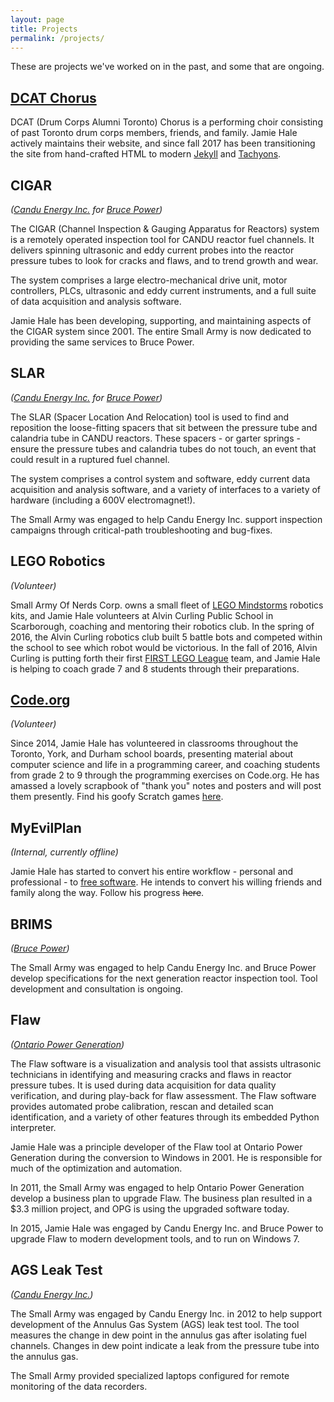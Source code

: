 ```yaml
---
layout: page
title: Projects
permalink: /projects/
---
```

These are projects we've worked on in the past, and some that are ongoing.

## [DCAT Chorus][9]

DCAT (Drum Corps Alumni Toronto) Chorus is a performing choir consisting of past Toronto drum corps members, friends, and family.  Jamie Hale actively maintains their website, and since fall 2017 has been transitioning the site from hand-crafted HTML to modern [Jekyll][10] and [Tachyons][11].

## CIGAR
_([Candu Energy Inc.][1] for [Bruce Power][2])_

The CIGAR (Channel Inspection & Gauging Apparatus for Reactors) system is a remotely operated inspection tool for CANDU reactor fuel channels. It delivers spinning ultrasonic and eddy current probes into the reactor pressure tubes to look for cracks and flaws, and to trend growth and wear.

The system comprises a large electro-mechanical drive unit, motor controllers, PLCs, ultrasonic and eddy current instruments, and a full suite of data acquisition and analysis software.

Jamie Hale has been developing, supporting, and maintaining aspects of the CIGAR system since 2001. The entire Small Army is now dedicated to providing the same services to Bruce Power.

## SLAR
_([Candu Energy Inc.][1] for [Bruce Power][2])_

The SLAR (Spacer Location And Relocation) tool is used to find and reposition the loose-fitting spacers that sit between the pressure tube and calandria tube in CANDU reactors. These spacers - or garter springs - ensure the pressure tubes and calandria tubes do not touch, an event that could result in a ruptured fuel channel.

The system comprises a control system and software, eddy current data acquisition and analysis software, and a variety of interfaces to a variety of hardware (including a 600V electromagnet!).

The Small Army was engaged to help Candu Energy Inc. support inspection campaigns through critical-path troubleshooting and bug-fixes.

## LEGO Robotics
_(Volunteer)_

Small Army Of Nerds Corp. owns a small fleet of [LEGO Mindstorms][3] robotics kits, and Jamie Hale volunteers at Alvin Curling Public School in Scarborough, coaching and mentoring their robotics club. In the spring of 2016, the Alvin Curling robotics club built 5 battle bots and competed within the school to see which robot would be victorious. In the fall of 2016, Alvin Curling is putting forth their first [FIRST LEGO League][4] team, and Jamie Hale is helping to coach grade 7 and 8 students through their preparations.

## [Code.org][5]
_(Volunteer)_

Since 2014, Jamie Hale has volunteered in classrooms throughout the Toronto, York, and Durham school boards, presenting material about computer science and life in a programming career, and coaching students from grade 2 to 9 through the programming exercises on Code.org. He has amassed a lovely scrapbook of "thank you" notes and posters and will post them presently. Find his goofy Scratch games [here][6].

## MyEvilPlan
_(Internal, currently offline)_

Jamie Hale has started to convert his entire workflow - personal and professional - to [free software][7]. He intends to convert his willing friends and family along the way. Follow his progress <del>here</del>.

## BRIMS
_([Bruce Power][2])_

The Small Army was engaged to help Candu Energy Inc. and Bruce Power develop specifications for the next generation reactor inspection tool. Tool development and consultation is ongoing.

## Flaw
_([Ontario Power Generation][8])_

The Flaw software is a visualization and analysis tool that assists ultrasonic technicians in identifying and measuring cracks and flaws in reactor pressure tubes. It is used during data acquisition for data quality verification, and during play-back for flaw assessment. The Flaw software provides automated probe calibration, rescan and detailed scan identification, and a variety of other features through its embedded Python interpreter.

Jamie Hale was a principle developer of the Flaw tool at Ontario Power Generation during the conversion to Windows in 2001. He is responsible for much of the optimization and automation.

In 2011, the Small Army was engaged to help Ontario Power Generation develop a business plan to upgrade Flaw. The business plan resulted in a $3.3 million project, and OPG is using the upgraded software today.

In 2015, Jamie Hale was engaged by Candu Energy Inc. and Bruce Power to upgrade Flaw to modern development tools, and to run on Windows 7.

## AGS Leak Test
_([Candu Energy Inc.][1])_

The Small Army was engaged by Candu Energy Inc. in 2012 to help support development of the Annulus Gas System (AGS) leak test tool. The tool measures the change in dew point in the annulus gas after isolating fuel channels. Changes in dew point indicate a leak from the pressure tube into the annulus gas.

The Small Army provided specialized laptops configured for remote monitoring of the data recorders.

[1]: http://candu.com
[2]: http://brucepower.com
[3]: https://en.wikipedia.org/wiki/Lego_Mindstorms
[4]: http://www.firstlegoleague.org/
[5]: https://code.org/
[6]: https://scratch.mit.edu/users/jamiesonhale/
[7]: http://fsf.org
[8]: http://opg.com
[9]: http://dcatchorus.ca
[10]: https://jekyllrb.com/
[11]: http://tachyons.io/